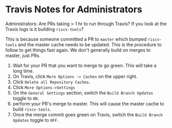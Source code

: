 # Travis Notes for Administrators

Administrators: Are PRs taking > 1 hr to run through Travis? If you look at the Travis logs is it building `riscv-tools`?

This is because someone committed a PR to `master` which bumped `riscv-tools` and the master cache needs to be updated.
This is the procedure to follow to get 
things fast again. We don't generally build on merges to master, just PRs.

1. Wait for your PR that you want to merge to go green. This will take a long time.
2. On Travis, click `More Options -> Caches` on the upper right.
3. Click `Delete all Repository Caches`. 
4. Click `More Options->Settings`
5. On the `General Settings` section, switch the `Build Branch Updates` toggle to `ON`.
6. perform your PR's merge to master. This will cause the master cache to build `riscv-tools`.
7. Once the merge commit goes green on Travis, switch the `Build Branch Updates` toggle to `OFF`.

